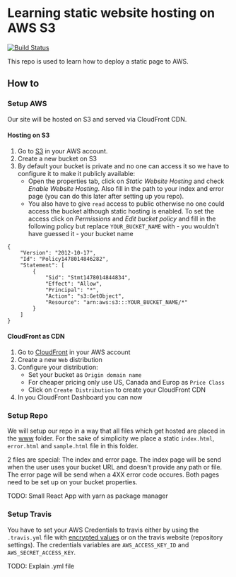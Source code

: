 # Learning static website hosting on AWS S3

[![Build Status](https://img.shields.io/travis/feedm3/learning-static-website-hosting-on-aws-s3.svg?style=flat-square)](https://travis-ci.org/feedm3/learning-static-website-hosting-on-aws-s3)

This repo is used to learn how to deploy a static page to AWS.

## How to

### Setup AWS

Our site will be hosted on S3 and served via CloudFront CDN.

#### Hosting on S3

1. Go to [S3](https://console.aws.amazon.com/s3/home) in your AWS account.
2. Create a new bucket on S3
3. By default your bucket is private and no one can access it so we have to configure it to make it publicly available:
    - Open the properties tab, click on _Static Website Hosting_ and check _Enable Website Hosting_. Also fill in the path
     to your index and error page (you can do this later after setting up you repo).
    - You also have to give `read` access to public otherwise no one could access the bucket although static hosting 
    is enabled. To set the access click on _Permissions_ and _Edit bucket policy_ and fill in the following policy but
    replace `YOUR_BUCKET_NAME` with - you wouldn't have guessed it - your bucket name
   
```
{
	"Version": "2012-10-17",
	"Id": "Policy1478014846282",
	"Statement": [
		{
			"Sid": "Stmt1478014844834",
			"Effect": "Allow",
			"Principal": "*",
			"Action": "s3:GetObject",
			"Resource": "arn:aws:s3:::YOUR_BUCKET_NAME/*"
		}
	]
}
``` 

#### CloudFront as CDN

1. Go to [CloudFront](https://console.aws.amazon.com/cloudfront/home) in your AWS account
2. Create a new `Web` distribution
3. Configure your distribution:
    - Set your bucket as `Origin domain name`
    - For cheaper pricing only use US, Canada and Europ as `Price Class`
    - Click on `Create Distribution` to create your CloudFront CDN
4. In you CloudFront Dashboard you can now 

### Setup Repo

We will setup our repo in a way that all files which get hosted are placed in the [www](www) folder. For the sake of 
simplicity we place a static `index.html`, `error.html` and `sample.html` file in this folder.

2 files are special: The index and error page. The index page will be send when the user uses your bucket URL and
doesn't provide any path or file. The error page will be send when a 4XX error code occures. Both pages need to be
set up on your bucket properties.

TODO: Small React App with yarn as package manager

### Setup Travis

You have to set your AWS Credentials to travis either by using the `.travis.yml` file
with [encrypted values](https://docs.travis-ci.com/user/environment-variables/#Defining-encrypted-variables-in-.travis.yml)
or on the travis website (repository settings). The credentials variables are `AWS_ACCESS_KEY_ID` and `AWS_SECRET_ACCESS_KEY`.

TODO: Explain .yml file
 

